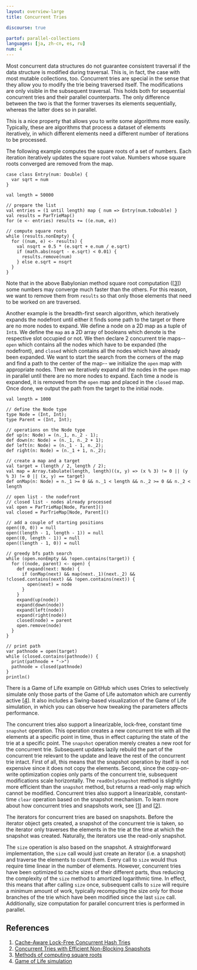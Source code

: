 ```yaml
---
layout: overview-large
title: Concurrent Tries

discourse: true

partof: parallel-collections
languages: [ja, zh-cn, es, ru]
num: 4
---
```


Most concurrent data structures do not guarantee consistent
traversal if the data structure is modified during traversal.
This is, in fact, the case with most mutable collections, too.
Concurrent tries are special in the sense that they allow you to modify
the trie being traversed itself. The modifications are only visible in the
subsequent traversal. This holds both for sequential concurrent tries and their
parallel counterparts. The only difference between the two is that the
former traverses its elements sequentially, whereas the latter does so in
parallel.

This is a nice property that allows you to write some algorithms more
easily. Typically, these are algorithms that process a dataset of elements
iteratively, in which different elements need a different number of
iterations to be processed.

The following example computes the square roots of a set of numbers. Each iteration
iteratively updates the square root value. Numbers whose square roots converged
are removed from the map.

    case class Entry(num: Double) {
      var sqrt = num
    }
	
    val length = 50000
	
	// prepare the list
    val entries = (1 until length) map { num => Entry(num.toDouble) }
    val results = ParTrieMap()
    for (e <- entries) results += ((e.num, e))
    
	// compute square roots
    while (results.nonEmpty) {
      for ((num, e) <- results) {
        val nsqrt = 0.5 * (e.sqrt + e.num / e.sqrt)
        if (math.abs(nsqrt - e.sqrt) < 0.01) {
          results.remove(num)
        } else e.sqrt = nsqrt
      }
    }

Note that in the above Babylonian method square root computation
(\[[3][3]\]) some numbers may converge much faster than the others. For
this reason, we want to remove them from `results` so that only those
elements that need to be worked on are traversed.

Another example is the breadth-first search algorithm, which iteratively expands the nodefront
until either it finds some path to the target or there are no more
nodes to expand. We define a node on a 2D map as a tuple of
`Int`s. We define the `map` as a 2D array of booleans which denote is
the respective slot occupied or not. We then declare 2 concurrent trie
maps-- `open` which contains all the nodes which have to be
expanded (the nodefront), and `closed` which contains all the nodes which have already
been expanded. We want to start the search from the corners of the map and
find a path to the center of the map-- we initialize the `open` map
with appropriate nodes. Then we iteratively expand all the nodes in
the `open` map in parallel until there are no more nodes to expand.
Each time a node is expanded, it is removed from the `open` map and
placed in the `closed` map.
Once done, we output the path from the target to the initial node.
	
	val length = 1000
	
	// define the Node type
    type Node = (Int, Int);
    type Parent = (Int, Int);
    
	// operations on the Node type
    def up(n: Node) = (n._1, n._2 - 1);
    def down(n: Node) = (n._1, n._2 + 1);
    def left(n: Node) = (n._1 - 1, n._2);
    def right(n: Node) = (n._1 + 1, n._2);
    
    // create a map and a target
    val target = (length / 2, length / 2);
    val map = Array.tabulate(length, length)((x, y) => (x % 3) != 0 || (y % 3) != 0 || (x, y) == target)
    def onMap(n: Node) = n._1 >= 0 && n._1 < length && n._2 >= 0 && n._2 < length
    
    // open list - the nodefront
    // closed list - nodes already processed
    val open = ParTrieMap[Node, Parent]()
    val closed = ParTrieMap[Node, Parent]()
    
    // add a couple of starting positions
    open((0, 0)) = null
    open((length - 1, length - 1)) = null
    open((0, length - 1)) = null
    open((length - 1, 0)) = null
 
    // greedy bfs path search
    while (open.nonEmpty && !open.contains(target)) {
      for ((node, parent) <- open) {
        def expand(next: Node) {
          if (onMap(next) && map(next._1)(next._2) && !closed.contains(next) && !open.contains(next)) {
            open(next) = node
          }
        }
        expand(up(node))
        expand(down(node))
        expand(left(node))
        expand(right(node))
        closed(node) = parent
        open.remove(node)
      }
    }
	
    // print path
    var pathnode = open(target)
    while (closed.contains(pathnode)) {
      print(pathnode + "->")
      pathnode = closed(pathnode)
    }
    println()

There is a Game of Life example on GitHub which uses Ctries to
selectively simulate only those parts of the Game of Life automaton which
are currently active \[[4][4]\].
It also includes a Swing-based visualization of the Game of Life simulation,
in which you can observe how tweaking the parameters affects performance.

The concurrent tries also support a linearizable, lock-free, constant
time `snapshot` operation. This operation creates a new concurrent
trie with all the elements at a specific point in time, thus in effect
capturing the state of the trie at a specific point.
The `snapshot` operation merely creates
a new root for the concurrent trie. Subsequent updates lazily rebuild the part of
the concurrent trie relevant to the update and leave the rest of the concurrent trie
intact. First of all, this means that the snapshot operation by itself is not expensive
since it does not copy the elements. Second, since the copy-on-write optimization copies
only parts of the concurrent trie, subsequent modifications scale horizontally.
The `readOnlySnapshot` method is slightly more efficient than the
`snapshot` method, but returns a read-only map which cannot be
modified. Concurrent tries also support a linearizable, constant-time
`clear` operation based on the snapshot mechanism.
To learn more about how concurrent tries and snapshots work, see \[[1][1]\] and \[[2][2]\].

The iterators for concurrent tries are based on snapshots. Before the iterator
object gets created, a snapshot of the concurrent trie is taken, so the iterator
only traverses the elements in the trie at the time at which the snapshot was created.
Naturally, the iterators use the read-only snapshot.

The `size` operation is also based on the snapshot. A straightforward implementation, the `size`
call would just create an iterator (i.e. a snapshot) and traverse the elements to count them.
Every call to `size` would thus require time linear in the number of elements. However, concurrent
tries have been optimized to cache sizes of their different parts, thus reducing the complexity
of the `size` method to amortized logarithmic time. In effect, this means that after calling
`size` once, subsequent calls to `size` will require a minimum amount of work, typically recomputing
the size only for those branches of the trie which have been modified since the last `size` call.
Additionally, size computation for parallel concurrent tries is performed in parallel.




## References

1. [Cache-Aware Lock-Free Concurrent Hash Tries][1]
2. [Concurrent Tries with Efficient Non-Blocking Snapshots][2]
3. [Methods of computing square roots][3]
4. [Game of Life simulation][4]

  [1]: http://infoscience.epfl.ch/record/166908/files/ctries-techreport.pdf "Ctries-techreport"
  [2]: http://lampwww.epfl.ch/~prokopec/ctries-snapshot.pdf "Ctries-snapshot"
  [3]: http://en.wikipedia.org/wiki/Methods_of_computing_square_roots#Babylonian_method "babylonian-method"
  [4]: https://github.com/axel22/ScalaDays2012-TrieMap "game-of-life-ctries"

